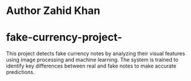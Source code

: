 # Author Zahid Khan 
# fake-currency-project-
This project detects fake currency notes by analyzing their visual features using image processing and machine learning. The system is trained to identify key differences between real and fake notes to make accurate predictions.
